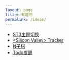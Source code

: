 ```yaml
---
layout: page
title: 有趣的
permalink: /ideas/
---
```


* [ST3主题切换](https://github.com/aaronzjc/Personal_Toys/tree/master/Sublime)
* [&lt;Silicon Valley&gt; Tracker](https://github.com/aaronzjc/Personal_Toys/tree/master/SeriesNotify)
* [N子棋](https://github.com/aaronzjc/Personal_Toys/tree/master/N%20cheese)
* [Todo提醒](https://github.com/aaronzjc/Personal_Toys/tree/master/Note)
